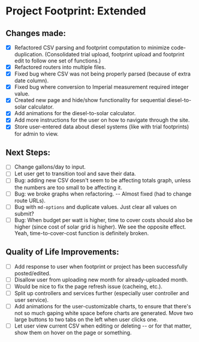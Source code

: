 # Project Footprint: Extended

## Changes made:
- [x] Refactored CSV parsing and footprint computation to minimize code-duplication. (Consolidated trial upload, footprint upload and footprint edit to follow one set of functions.)
- [x] Refactored routers into multiple files.
- [x] Fixed bug where CSV was not being properly parsed (because of extra date column).
- [x] Fixed bug where conversion to Imperial measurement required integer value.
- [x] Created new page and hide/show functionality for sequential diesel-to-solar calculator.
- [x] Add animations for the diesel-to-solar calculator.
- [x] Add more instructions for the user on how to navigate through the site.
- [x] Store user-entered data about diesel systems (like with trial footprints) for admin to view.

## Next Steps:
- [ ] Change gallons/day to input.
- [ ] Let user get to transition tool and save their data.
- [ ] Bug: adding new CSV doesn't seem to be affecting totals graph, unless the numbers are too small to be affecting it.
- [ ] Bug: we broke graphs when refactoring. -- Almost fixed (had to change route URLs).
- [ ] Bug with `md-options` and duplicate values. Just clear all values on submit?
- [ ] Bug: When budget per watt is higher, time to cover costs should also be higher (since cost of solar grid is higher). We see the opposite effect. Yeah, time-to-cover-cost function is definitely broken.

## Quality of Life Improvements:
- [ ] Add response to user when footprint or project has been successfully posted/edited.
- [ ] Disallow user from uploading new month for already-uploaded month.
- [ ] Would be nice to fix the page refresh issue (cacheing, etc.).
- [ ] Split up controllers and services further (especially user controller and user service).
- [ ] Add animations for the user-customizable charts, to ensure that there's not so much gaping white space before charts are generated. Move two large buttons to two tabs on the left when user clicks one.
- [ ] Let user view current CSV when editing or deleting -- or for that matter, show them on hover on the page or something.
